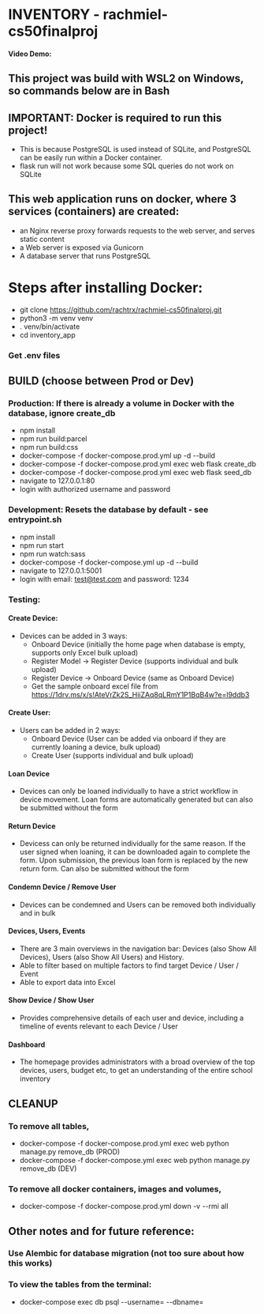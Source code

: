 # INVENTORY - rachmiel-cs50finalproj

#### Video Demo: 

## This project was build with WSL2 on Windows, so commands below are in Bash

## IMPORTANT: Docker is required to run this project!
- This is because PostgreSQL is used instead of SQLite, and PostgreSQL can be easily run within a Docker container.
- flask run will not work because some SQL queries do not work on SQLite

## This web application runs on docker, where 3 services (containers) are created: 
- an Nginx reverse proxy forwards requests to the web server, and serves static content
- a Web server is exposed via Gunicorn
- A database server that runs PostgreSQL

# Steps after installing Docker:

- git clone https://github.com/rachtrx/rachmiel-cs50finalproj.git
- python3 -m venv venv
- . venv/bin/activate
- cd inventory_app

### Get .env files

## BUILD (choose between Prod or Dev)

### Production: If there is already a volume in Docker with the database, ignore create_db
- npm install 
- npm run build:parcel 
- npm run build:css 
- docker-compose -f docker-compose.prod.yml up -d --build 
- docker-compose -f docker-compose.prod.yml exec web flask create_db
- docker-compose -f docker-compose.prod.yml exec web flask seed_db
- navigate to 127.0.0.1:80
- login with authorized username and password

### Development: Resets the database by default - see entrypoint.sh
- npm install
- npm run start
- npm run watch:sass
- docker-compose -f docker-compose.yml up -d --build 
- navigate to 127.0.0.1:5001
- login with email: test@test.com and password: 1234

### Testing:
#### Create Device:
- Devices can be added in 3 ways:
  - Onboard Device (initially the home page when database is empty, supports only Excel bulk upload)
  - Register Model -> Register Device (supports individual and bulk upload)
  - Register Device -> Onboard Device (same as Onboard Device)
  - Get the sample onboard excel file from https://1drv.ms/x/s!AteVrZk2S_HiiZAq8qLRmY1P1BqB4w?e=l9ddb3
#### Create User:
- Users can be added in 2 ways:
  - Onboard Device (User can be added via onboard if they are currently loaning a device, bulk upload)
  - Create User (supports individual and bulk upload)
#### Loan Device
  - Devices can only be loaned individually to have a strict workflow in device movement. Loan forms are automatically generated but can also be submitted without the form
#### Return Device
  - Devicess can only be returned individually for the same reason. If the user signed when loaning, it can be downloaded again to complete the form. Upon submission, the previous loan form is replaced by the new return form. Can also be submitted without the form
#### Condemn Device / Remove User
  - Devices can be condemned and Users can be removed both individually and in bulk
#### Devices, Users, Events
  - There are 3 main overviews in the navigation bar: Devices (also Show All Devices), Users (also Show All Users) and History.
  - Able to filter based on multiple factors to find target Device / User / Event
  - Able to export data into Excel
#### Show Device / Show User
  - Provides comprehensive details of each user and device, including a timeline of events relevant to each Device / User
#### Dashboard
  - The homepage provides administrators with a broad overview of the top devices, users, budget etc, to get an understanding of the entire school inventory

## CLEANUP

### To remove all tables,
- docker-compose -f docker-compose.prod.yml exec web python manage.py remove_db (PROD) 
- docker-compose -f docker-compose.yml exec web python manage.py remove_db (DEV)

### To remove all docker containers, images and volumes,
- docker-compose -f docker-compose.prod.yml down -v --rmi all


## Other notes and for future reference:

### Use Alembic for database migration (not too sure about how this works)

### To view the tables from the terminal:
- docker-compose exec db psql --username= --dbname=